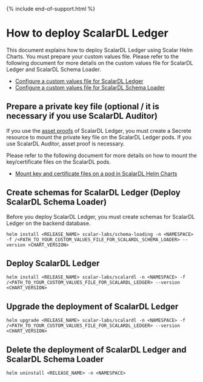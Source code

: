 {% include end-of-support.html %}

# How to deploy ScalarDL Ledger

This document explains how to deploy ScalarDL Ledger using Scalar Helm Charts. You must prepare your custom values file. Please refer to the following document for more details on the custom values file for ScalarDL Ledger and ScalarDL Schema Loader.

* [Configure a custom values file for ScalarDL Ledger](./configure-custom-values-scalardl-ledger.md)
* [Configure a custom values file for ScalarDL Schema Loader](./configure-custom-values-scalardl-schema-loader.md)

## Prepare a private key file (optional / it is necessary if you use ScalarDL Auditor)

If you use the [asset proofs](https://github.com/scalar-labs/scalardl/blob/master/docs/how-to-use-proof.md) of ScalarDL Ledger, you must create a Secrete resource to mount the private key file on the ScalarDL Ledger pods. If you use ScalarDL Auditor, asset proof is necessary.

Please refer to the following document for more details on how to mount the key/certificate files on the ScalarDL pods.

* [Mount key and certificate files on a pod in ScalarDL Helm Charts](./mount-files-or-volumes-on-scalar-pods.md#mount-key-and-certificate-files-on-a-pod-in-scalardl-helm-charts)

## Create schemas for ScalarDL Ledger (Deploy ScalarDL Schema Loader)

Before you deploy ScalarDL Ledger, you must create schemas for ScalarDL Ledger on the backend database.

```console
helm install <RELEASE_NAME> scalar-labs/schema-loading -n <NAMESPACE> -f /<PATH_TO_YOUR_CUSTOM_VALUES_FILE_FOR_SCALARDL_SCHEMA_LOADER> --version <CHART_VERSION>
```

## Deploy ScalarDL Ledger

```console
helm install <RELEASE_NAME> scalar-labs/scalardl -n <NAMESPACE> -f /<PATH_TO_YOUR_CUSTOM_VALUES_FILE_FOR_SCALARDL_LEDGER> --version <CHART_VERSION>
```

## Upgrade the deployment of ScalarDL Ledger

```console
helm upgrade <RELEASE_NAME> scalar-labs/scalardl -n <NAMESPACE> -f /<PATH_TO_YOUR_CUSTOM_VALUES_FILE_FOR_SCALARDL_LEDGER> --version <CHART_VERSION>
```

## Delete the deployment of ScalarDL Ledger and ScalarDL Schema Loader

```console
helm uninstall <RELEASE_NAME> -n <NAMESPACE>
```

